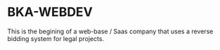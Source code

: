 # BKA-WEBDEV

This is the begining of a web-base / Saas company that uses a reverse bidding system for legal projects. 

